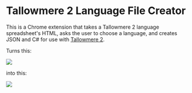 # Tallowmere 2 Language File Creator
This is a Chrome extension that takes a Tallowmere 2 language spreadsheet's HTML, asks the user to choose a language, and creates JSON and C# for use with <a href="https://www.tallowmere2.com/">Tallowmere 2</a>.

Turns this:

<img src="http://i.imgur.com/vCyL0dl.png" />

into this:

<img src="http://i.imgur.com/8GwBA8N.png" />
